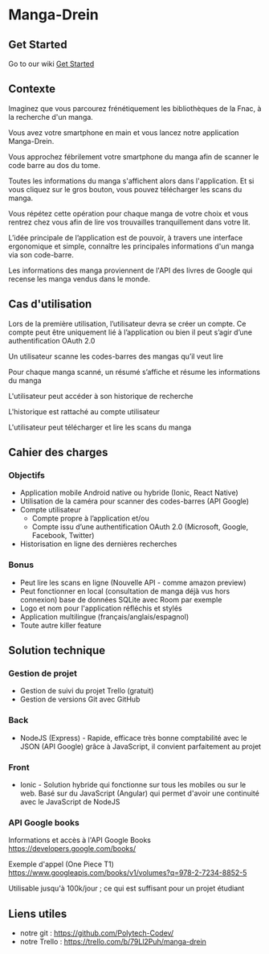 # Manga-Drein

## Get Started

Go to our wiki [Get Started](https://github.com/Polytech-Codev/Back-NodeJs/wiki/Get-started) 

## Contexte
Imaginez que vous parcourez frénétiquement les bibliothèques de la Fnac, 
à la recherche d'un manga.

Vous avez votre smartphone en main et vous lancez notre application 
Manga-Drein.

Vous approchez fébrilement votre smartphone du manga afin de scanner le code
barre au dos du tome.
 
Toutes les informations du manga s'affichent alors dans l'application.
Et si vous cliquez sur le gros bouton, vous pouvez télécharger
les scans du manga.

Vous répétez cette opération pour chaque manga de votre choix et 
vous rentrez chez vous afin de lire vos trouvailles 
tranquillement dans votre lit.
 
L’idée principale de l’application est de pouvoir, à travers 
une interface ergonomique et simple, connaître les principales
informations d'un manga via son code-barre.
 
Les informations des manga proviennent de l'API des livres de
Google qui recense les manga vendus dans le monde.
  
## Cas d'utilisation
Lors de la première utilisation, l’utilisateur devra se créer un
compte. Ce compte peut être uniquement lié à l’application ou 
bien il peut s’agir d’une authentification OAuth 2.0

Un utilisateur scanne les codes-barres des mangas qu’il veut lire

Pour chaque manga scanné, un résumé s’affiche et résume les 
informations du manga

L'utilisateur peut accéder à son historique de recherche

L'historique est rattaché au compte utilisateur

L'utilisateur peut télécharger et lire les scans du manga

## Cahier des charges
### Objectifs
- Application mobile Android native ou hybride (Ionic, React Native)
- Utilisation de la caméra pour scanner des codes-barres (API Google)
- Compte utilisateur
  - Compte propre à l’application et/ou
  - Compte issu d’une authentification OAuth 2.0 (Microsoft, 
  Google, Facebook, Twitter)
- Historisation en ligne des dernières recherches

### Bonus
- Peut lire les scans en ligne (Nouvelle API - comme amazon preview)
- Peut fonctionner en local (consultation de manga déjà vus 
hors connexion) base de données SQLite avec Room par exemple
- Logo et nom pour l'application réfléchis et stylés
- Application multilingue (français/anglais/espagnol)
- Toute autre killer feature
  
## Solution technique
### Gestion de projet
- Gestion de suivi du projet Trello (gratuit)
- Gestion de versions Git avec GitHub

### Back
- NodeJS (Express) - Rapide, efficace très bonne comptabilité
avec le JSON (API Google) grâce à JavaScript, il convient
parfaitement au projet

### Front
- Ionic - Solution hybride qui fonctionne sur tous les mobiles
ou sur le web. Basé sur du JavaScript (Angular) qui permet 
d'avoir une continuité avec le JavaScript de NodeJS

### API Google books
Informations et accès à l'API Google Books
https://developers.google.com/books/

Exemple d'appel (One Piece T1) https://www.googleapis.com/books/v1/volumes?q=978-2-7234-8852-5

Utilisable jusqu'à 100k/jour ; ce qui est suffisant pour un projet étudiant

## Liens utiles
- notre git : https://github.com/Polytech-Codev/
- notre Trello : https://trello.com/b/79Ll2Puh/manga-drein
